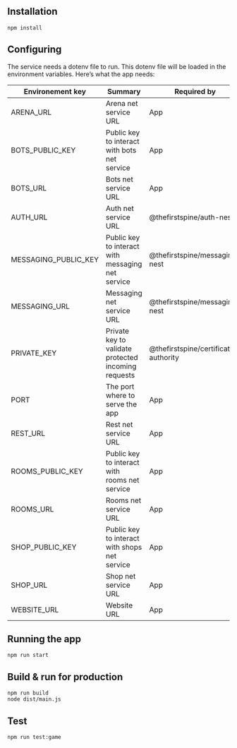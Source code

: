 ## Installation
```
npm install
```
## Configuring
The service needs a dotenv file to run. This dotenv file will be loaded in the environment variables. Here’s what the app needs:

Environement key | Summary | Required by
--- | --- | ---
ARENA_URL | Arena net service URL | App
BOTS_PUBLIC_KEY | Public key to interact with bots net service | App
BOTS_URL | Bots net service URL | App
AUTH_URL | Auth net service URL | @thefirstspine/auth-nest
MESSAGING_PUBLIC_KEY | Public key to interact with messaging net service | @thefirstspine/messaging-nest
MESSAGING_URL | Messaging net service URL | @thefirstspine/messaging-nest
PRIVATE_KEY | Private key to validate protected incoming requests | @thefirstspine/certificate-authority
PORT | The port where to serve the app | App
REST_URL | Rest net service URL | App
ROOMS_PUBLIC_KEY | Public key to interact with rooms net service | App
ROOMS_URL | Rooms net service URL | App
SHOP_PUBLIC_KEY | Public key to interact with shops net service | App
SHOP_URL | Shop net service URL | App
WEBSITE_URL | Website URL | App
## Running the app
```
npm run start
```
## Build & run for production
```
npm run build
node dist/main.js
```
## Test
```
npm run test:game
```
